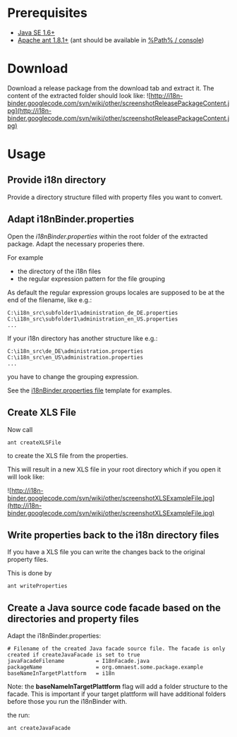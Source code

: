 # Prerequisites #

  * [Java SE 1.6+](http://www.oracle.com/technetwork/java/javase/downloads/index.html)
  * [Apache ant 1.8.1+](http://ant.apache.org/) (ant should be available in [%Path% / console](http://ant.apache.org/manual/install.html#setup))

# Download #

Download a release package from the download tab and extract it.
The content of the extracted folder should look like:
![http://i18n-binder.googlecode.com/svn/wiki/other/screenshotReleasePackageContent.jpg](http://i18n-binder.googlecode.com/svn/wiki/other/screenshotReleasePackageContent.jpg)

# Usage #

## Provide i18n directory ##

Provide a directory structure filled with property files you want to convert.

## Adapt i18nBinder.properties ##

Open the _i18nBinder.properties_ within the root folder of the extracted package.
Adapt the necessary properies there.

For example
  * the directory of the i18n files
  * the regular expression pattern for the file grouping

As default the regular expression groups locales are supposed to be at the end of the filename, like e.g.:

```
C:\i18n_src\subfolder1\administration_de_DE.properties
C:\i18n_src\subfolder1\administration_en_US.properties
...
```

If your i18n directory has another structure like e.g.:

```
C:\i18n_src\de_DE\administration.properties
C:\i18n_src\en_US\administration.properties
...
```

you have to change the grouping expression.

See the [i18nBinder.properties file](http://i18n-binder.googlecode.com/svn/trunk/i18nBinder/i18nBinderAntBuildScript/i18nBinder.properties) template for examples.

## Create XLS File ##

Now call

```
ant createXLSFile
```

to create the XLS file from the properties.

This will result in a new XLS file in your root directory which if you open it will look like:

![http://i18n-binder.googlecode.com/svn/wiki/other/screenshotXLSExampleFile.jpg](http://i18n-binder.googlecode.com/svn/wiki/other/screenshotXLSExampleFile.jpg)


## Write properties back to the i18n directory files ##

If you have a XLS file you can write the changes back to the original property files.

This is done by

```
ant writeProperties
```


## Create a Java source code facade based on the directories and property files ##

Adapt the i18nBinder.properties:

```
# Filename of the created Java facade source file. The facade is only created if createJavaFacade is set to true
javaFacadeFilename          = I18nFacade.java
packageName                 = org.omnaest.some.package.example
baseNameInTargetPlattform   = i18n
```

Note: the **baseNameInTargetPlattform** flag will add a folder structure to the facade. This is important if your target plattform will have additional folders before those you run the i18nBinder with.

the run:

```
ant createJavaFacade
```
